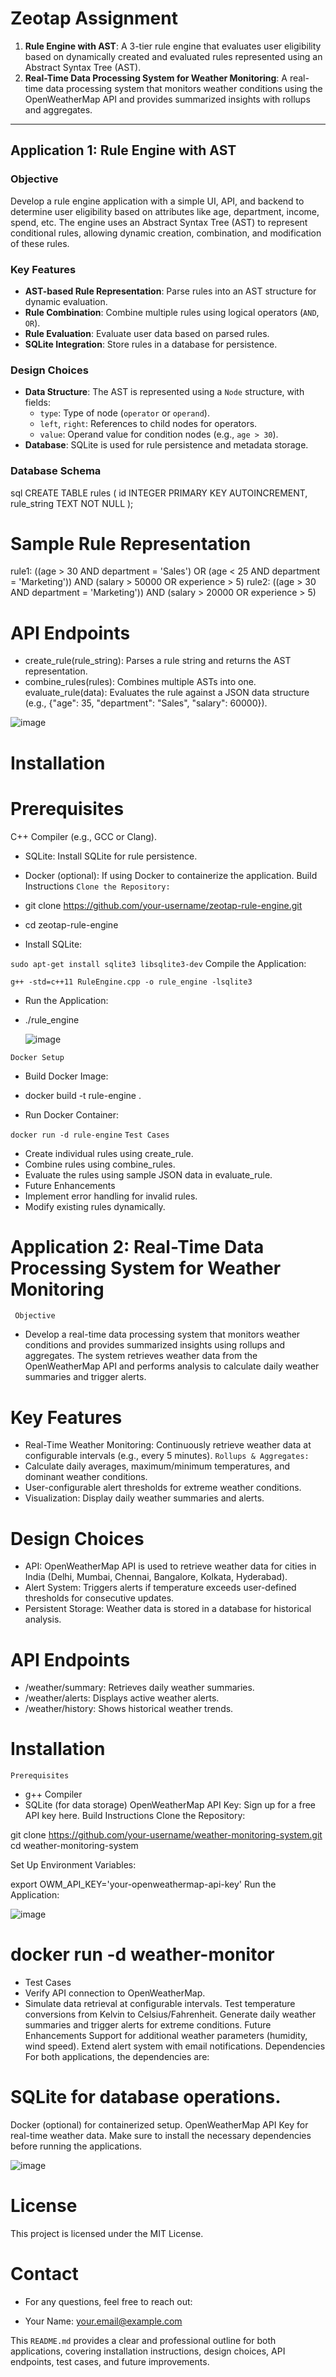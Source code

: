 # Zeotap Assignment


1. **Rule Engine with AST**: A 3-tier rule engine that evaluates user eligibility based on dynamically created and evaluated rules represented using an Abstract Syntax Tree (AST).
2. **Real-Time Data Processing System for Weather Monitoring**: A real-time data processing system that monitors weather conditions using the OpenWeatherMap API and provides summarized insights with rollups and aggregates.

---

## Application 1: Rule Engine with AST

### Objective

Develop a rule engine application with a simple UI, API, and backend to determine user eligibility based on attributes like age, department, income, spend, etc. The engine uses an Abstract Syntax Tree (AST) to represent conditional rules, allowing dynamic creation, combination, and modification of these rules.

### Key Features

- **AST-based Rule Representation**: Parse rules into an AST structure for dynamic evaluation.
- **Rule Combination**: Combine multiple rules using logical operators (`AND`, `OR`).
- **Rule Evaluation**: Evaluate user data based on parsed rules.
- **SQLite Integration**: Store rules in a database for persistence.

### Design Choices

- **Data Structure**: The AST is represented using a `Node` structure, with fields:
  - `type`: Type of node (`operator` or `operand`).
  - `left`, `right`: References to child nodes for operators.
  - `value`: Operand value for condition nodes (e.g., `age > 30`).
- **Database**: SQLite is used for rule persistence and metadata storage.

### Database Schema

sql
CREATE TABLE rules (
    id INTEGER PRIMARY KEY AUTOINCREMENT,
    rule_string TEXT NOT NULL
);
# Sample Rule Representation
rule1: ((age > 30 AND department = 'Sales') OR (age < 25 AND department = 'Marketing')) AND (salary > 50000 OR experience > 5)
rule2: ((age > 30 AND department = 'Marketing')) AND (salary > 20000 OR experience > 5)
#  API Endpoints
- create_rule(rule_string): Parses a rule string and returns the AST representation.
-  combine_rules(rules): Combines multiple ASTs into one.
evaluate_rule(data): Evaluates the rule against a JSON data structure (e.g., {"age": 35, "department": "Sales", "salary": 60000}).

![image](https://github.com/user-attachments/assets/0d4cf395-a85d-4e70-92b9-12391b1cf8d7)

 #  Installation
#  Prerequisites
C++ Compiler (e.g., GCC or Clang).
- SQLite: Install SQLite for rule persistence.
- Docker (optional): If using Docker to containerize the application.
Build Instructions
`Clone the Repository:`

- git clone https://github.com/your-username/zeotap-rule-engine.git
- cd zeotap-rule-engine
- Install SQLite:

`sudo apt-get install sqlite3 libsqlite3-dev`
Compile the Application:

`g++ -std=c++11 RuleEngine.cpp -o rule_engine -lsqlite3`
- Run the Application:

- ./rule_engine

  ![image](https://github.com/user-attachments/assets/b009fdfc-12db-47bd-94a0-2767dc69fb70)

`Docker Setup`
- Build Docker Image:

- docker build -t rule-engine .
- Run Docker Container:


`docker run -d rule-engine`
`Test Cases`
- Create individual rules using create_rule.
- Combine rules using combine_rules.
- Evaluate the rules using sample JSON data in evaluate_rule.
- Future Enhancements
- Implement error handling for invalid rules.
- Modify existing rules dynamically.
#    Application 2: Real-Time Data Processing System for Weather Monitoring
` Objective`
- Develop a real-time data processing system that monitors weather conditions and provides summarized insights using rollups and aggregates. The system retrieves weather data from the OpenWeatherMap API and performs analysis to calculate daily weather summaries and trigger alerts.

#  Key Features
- Real-Time Weather Monitoring: Continuously retrieve weather data at configurable intervals (e.g., every 5 minutes).
`Rollups & Aggregates:`
- Calculate daily averages, maximum/minimum temperatures, and dominant weather conditions.
- User-configurable alert thresholds for extreme weather conditions.
- Visualization: Display daily weather summaries and alerts.
#  Design Choices
- API: OpenWeatherMap API is used to retrieve weather data for cities in India (Delhi, Mumbai, Chennai, Bangalore, Kolkata, Hyderabad).
-  Alert System: Triggers alerts if temperature exceeds user-defined thresholds for consecutive updates.
- Persistent Storage: Weather data is stored in a database for historical analysis.
# API Endpoints
- /weather/summary: Retrieves daily weather summaries.
- /weather/alerts: Displays active weather alerts.
- /weather/history: Shows historical weather trends.
#  Installation
`Prerequisites`
- g++ Compiler
- SQLite (for data storage)
OpenWeatherMap API Key: Sign up for a free API key here.
Build Instructions
Clone the Repository:

git clone https://github.com/your-username/weather-monitoring-system.git
cd weather-monitoring-system


Set Up Environment Variables:

export OWM_API_KEY='your-openweathermap-api-key'
Run the Application:

![image](https://github.com/user-attachments/assets/16d9b721-3e4c-45c2-ace4-822650b43305)


# docker run -d weather-monitor
- Test Cases
- Verify API connection to OpenWeatherMap.
- Simulate data retrieval at configurable intervals.
Test temperature conversions from Kelvin to Celsius/Fahrenheit.
Generate daily weather summaries and trigger alerts for extreme conditions.
Future Enhancements
Support for additional weather parameters (humidity, wind speed).
Extend alert system with email notifications.
Dependencies
For both applications, the dependencies are:

# SQLite for database operations.
Docker (optional) for containerized setup.
OpenWeatherMap API Key for real-time weather data.
Make sure to install the necessary dependencies before running the applications.

![image](https://github.com/user-attachments/assets/63bce9c6-fbb7-48eb-8733-8edfcee6ecbe)

# License
This project is licensed under the MIT License.

# Contact
- For any questions, feel free to reach out:

- Your Name: your.email@example.com

This `README.md` provides a clear and professional outline for both applications, covering installation instructions, design choices, API endpoints, test cases, and future improvements.
